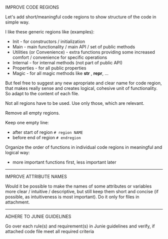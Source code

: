 IMPROVE CODE REGIONS

Let's add short/meaningful code regions to show structure of the code in simple way.

I like these generic regions like (examples):
- Init - for constructors / initialization
- Main - main functionality / main API / set of public methods
- Utilities (or Convenience) - extra functions providing some increased comfort / convenience for specific operations
- Internal - for internal methods (not part of public API)
- Properties - for all public properties
- Magic - for all magic methods like __str__ , __repr__, ...

But feel free to suggest any new apropriate and clear name for code region, that makes really sense
and creates logical, cohesive unit of functionality. So adapt to the content of each file.


Not all regions have to be used. Use only those, which are relevant.

Remove all empty regions.

Keep one empty line:
- after start of region `# region NAME`
- before end of region `# endregion`

Organize the order of functions in individual code regions in meaningful and logical way:
- more important functions first, less important later


---

IMPROVE ATTRIBUTE NAMES

Would it be possible to make the names of some attributes or variables more clear / intuitive / descriptive,
but still keep them short and concise (if possible, as intuitiveness is most important).
Do it only for files in attachment.

---

ADHERE TO JUNIE GUIDELINES

Go over each rule(s) and requirement(s) in Junie guidelines
and verify, if attached code file meet all required criteria
